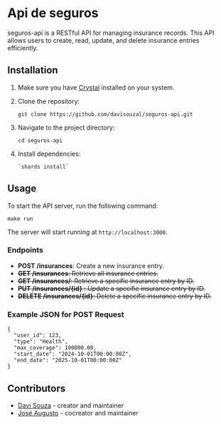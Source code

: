 # Api de seguros

seguros-api is a RESTful API for managing insurance records. This API allows users to create, read, update, and delete insurance entries efficiently.

## Installation

1. Make sure you have [Crystal](https://crystal-lang.org/install/) installed on your system.
2. Clone the repository:
   ```
   git clone https://github.com/davisouzal/seguros-api.git
   ``` 

3.  Navigate to the project directory:
        
    ```
    cd seguros-api
    ``` 
    
4.  Install dependencies:

    ```
    `shards install` 
    ```
    

## Usage

To start the API server, run the following command:

`make run` 

The server will start running at `http://localhost:3000`.

### Endpoints

-   **POST /insurances**: Create a new insurance entry.
-   ~~**GET /insurances**: Retrieve all insurance entries.~~
-   ~~**GET /insurances/**: Retrieve a specific insurance entry by ID.~~
-   ~~**PUT /insurances/{id}** : Update a specific insurance entry by ID.~~
-   ~~**DELETE /insurances/{id}**: Delete a specific insurance entry by ID.~~

### Example JSON for POST Request

```
{
  "user_id": 123,
  "type": "Health",
  "max_coverage": 100000.00,
  "start_date": "2024-10-01T00:00:00Z",
  "end_date": "2025-10-01T00:00:00Z"
}
``` 

## Contributors

-   [Davi Souza](https://github.com/davisouzal) - creator and maintainer
-   [José Augusto](https://github.com/jaofe) - cocreator and maintainer


